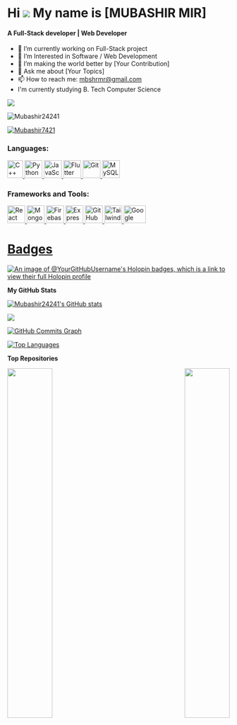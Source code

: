 Hi ![](https://user-images.githubusercontent.com/18350557/176309783-0785949b-9127-417c-8b55-ab5a4333674e.gif)
My name is [MUBASHIR MIR]
======================================================================================================================================
<h4>A Full-Stack developer | Web Developer</h4>

- 🔭 I’m currently working on Full-Stack project
- 🌱 I’m Interested in Software / Web Development 
- 👯 I’m making the world better by [Your Contribution]
- 💬 Ask me about [Your Topics]
- 📫 How to reach me: mbshrmr@gmail.com
-  I'm currently studying B. Tech Computer Science

<a href="https://github.com/Mubashir24241" target="_blank" rel="noreferrer"><img
src="https://img.shields.io/github/followers/Mubashir24241?logo=github&style=for-the-badge&color=0891b2&labelColor=1c1917" /></a>
<p align="left"> <img src="https://komarev.com/ghpvc/?username=Mubashir24241&label=Profile%20views&color=0e75b6&style=flat" alt="Mubashir24241" /> </p>

<p align="left"> <a href="https://x.com/Mubashir7421" target="blank"><img src="https://img.shields.io/twitter/follow/Mubashir7421?logo=twitter&style=for-the-badge" alt="Mubashir7421" /></a> </p>

<h3 align="left">Languages:</h3>
<p align="left"> 
<a href="https://reactjs.org/" target="_blank" rel="noreferrer"> 
<img src="https://upload.wikimedia.org/wikipedia/commons/thumb/1/18/ISO_C%2B%2B_Logo.svg/800px-ISO_C%2B%2B_Logo.svg.png" alt="C++" width="35" height="40"/> </a> 
<a href="https://firebase.google.com/" target="_blank" rel="noreferrer"> 
<img src="https://cdn4.iconfinder.com/data/icons/logos-and-brands/512/267_Python_logo-512.png" alt="Python" width="40" height="40"/> </a> 
<a href="https://firebase.google.com/" target="_blank" rel="noreferrer"> 
<img src="https://upload.wikimedia.org/wikipedia/commons/thumb/9/99/Unofficial_JavaScript_logo_2.svg/2048px-Unofficial_JavaScript_logo_2.svg.png" alt="JavaScript" width="40" height="40"/> </a> 
<a href="https://flutter.dev" target="_blank" rel="noreferrer"> 
<img src="https://cdn-images-1.medium.com/max/1200/1*knHF_qpxdtS8h0Z8EeqowA.png" alt="Flutter" width="40" height="40"/> </a> 
<a href="https://git-scm.com/" target="_blank" rel="noreferrer"> 
<img src="https://cdn-icons-png.flaticon.com/512/226/226777.png" alt="Git" width="40" height="40"/> </a> 
<a href="https://tailwindcss.com/" target="_blank" rel="noreferrer"> 
<img src="https://icons-for-free.com/download-icon-development+logo+mysql+icon-1320184807686758112_512.png" alt="MySQL" width="40" height="40"/> </a> 
</p>

<h3 align="left">Frameworks and Tools:</h3>
<p align="left"> 
<a href="https://reactjs.org/" target="_blank" rel="noreferrer"> 
<img src="https://upload.wikimedia.org/wikipedia/commons/thumb/a/a7/React-icon.svg/2300px-React-icon.svg.png" alt="React" width="40" height="40"/> </a> 
<a href="https://firebase.google.com/" target="_blank" rel="noreferrer"> 
<img src="https://www.tutorialsteacher.com/Content/images/home/mongodb.svg" alt="MongoDB" width="40" height="40"/> </a> 
<a href="https://firebase.google.com/" target="_blank" rel="noreferrer"> 
<img src="https://www.vectorlogo.zone/logos/firebase/firebase-icon.svg" alt="Firebase" width="40" height="40"/> </a> 
<a href="https://flutter.dev" target="_blank" rel="noreferrer"> 
<img src="https://wsofter.ru/wp-content/uploads/2017/12/node-express.png" alt="Express" width="40" height="40"/> </a> 
<a href="https://git-scm.com/" target="_blank" rel="noreferrer"> 
<img src="https://img.icons8.com/nolan/512/github.png" alt="GitHub" width="40" height="40"/> </a> 
<a href="https://tailwindcss.com/" target="_blank" rel="noreferrer"> 
<img src="https://www.vectorlogo.zone/logos/tailwindcss/tailwindcss-icon.svg" alt="Tailwind CSS" width="40" height="40"/> </a> 
<a href="https://tailwindcss.com/" target="_blank" rel="noreferrer"> 
<!-- <img src="https://seeklogo.com/images/N/nodejs-logo-FBE122E377-seeklogo.com.png" alt="Node.js" width="40" height="40"/> </a>  -->
<a href="https://tailwindcss.com/" target="_blank" rel="noreferrer"> 
<img src="https://seeklogo.com/images/G/google-cloud-logo-ADE788217F-seeklogo.com.png" alt="Google Cloud" width="50" height="40"/> </a>  
<a href="https://tailwindcss.com/" target="_blank" rel="noreferrer"> 
<!-- <img src="https://www.docker.com/wp-content/uploads/2022/03/Moby-logo.png" alt="Docker" width="50" height="40"/> </a>  -->
</p>

# Badges 

[![An image of @YourGitHubUsername's Holopin badges, which is a link to view their full Holopin profile](https://holopin.me/Mubashir24241)](https://holopin.io/@Mubashir24241)

<b>My GitHub Stats</b>

<a href="http://www.github.com/Mubashir24241"><img src="https://github-readme-stats.vercel.app/api?username=Mubashir24241&show_icons=true&hide=&count_private=true&title_color=22c55e&text_color=ffffff&icon_color=0891b2&bg_color=1c1917&hide_border=true&show_icons=true" alt="Mubashir24241's GitHub stats" /></a>

<a href="http://www.github.com/Mubashir24241"><img src="https://github-readme-streak-stats.herokuapp.com/?user=Mubashir24241&stroke=ffffff&background=1c1917&ring=22c55e&fire=22c55e&currStreakNum=ffffff&currStreakLabel=22c55e&sideNums=ffffff&sideLabels=ffffff&dates=ffffff&hide_border=true" /></a>

<a href="http://www.github.com/Mubashir24241"><img src="https://github-readme-activity-graph.cyclic.app/graph?username=Mubashir24241&bg_color=1c1917&color=ffffff&line=0891b2&point=ffffff&area_color=1c1917&area=true&hide_border=true&custom_title=GitHub%20Commits%20Graph" alt="GitHub Commits Graph" /></a>

<a href="https://github.com/Mubashir24241" align="left"><img src="https://github-readme-stats.vercel.app/api/top-langs/?username=Mubashir24241&langs_count=10&title_color=22c55e&text_color=ffffff&icon_color=0891b2&bg_color=1c1917&hide_border=true&locale=en&custom_title=Top%20%Languages" alt="Top Languages" /></a>

<b>Top Repositories</b>

<div width="100%" align="center"><a href="https://github.com/Mubashir24241/Repo1" align="left"><img align="left" width="45%" src="https://github-readme-stats.vercel.app/api/pin/?username=Mubashir24241&repo=Repo1&title_color=22c55e&text_color=ffffff&icon_color=0891b2&bg_color=1c1917&hide_border=true&locale=en" /></a><a href="https://github.com/Mubashir24241/Repo2" align="right"><img align="right" width="45%" src="https://github-readme-stats.vercel.app/api/pin/?username=Mubashir24241&repo=Repo2&title_color=22c55e&text_color=ffffff&icon_color=0891b2&bg_color=1c1917&hide_border=true&locale=en" /></a></div><br /><br /><br /><br /><br /><br /><br />
